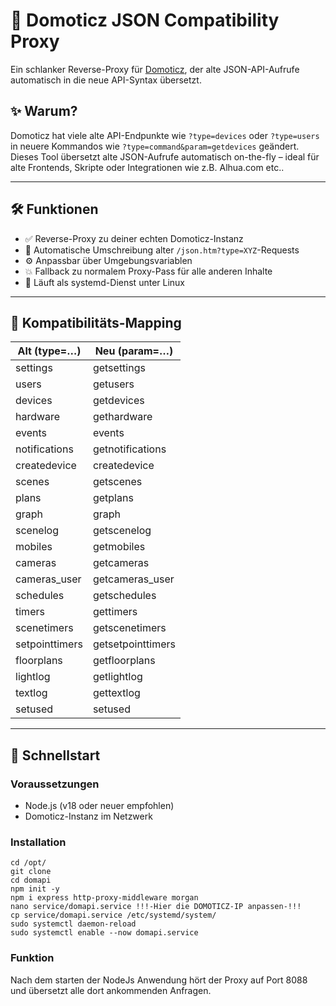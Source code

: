 # 🧭 Domoticz JSON Compatibility Proxy

Ein schlanker Reverse-Proxy für [Domoticz](https://www.domoticz.com/), der alte JSON-API-Aufrufe automatisch in die neue API-Syntax übersetzt.

## ✨ Warum?

Domoticz hat viele alte API-Endpunkte wie `?type=devices` oder `?type=users` in neuere Kommandos wie `?type=command&param=getdevices` geändert. Dieses Tool übersetzt alte JSON-Aufrufe automatisch on-the-fly – ideal für alte Frontends, Skripte oder Integrationen wie z.B. Alhua.com etc..

---

## 🛠️ Funktionen

- ✅ Reverse-Proxy zu deiner echten Domoticz-Instanz
- 🔁 Automatische Umschreibung alter `/json.htm?type=XYZ`-Requests
- ⚙️ Anpassbar über Umgebungsvariablen
- 💥 Fallback zu normalem Proxy-Pass für alle anderen Inhalte
- 🐧 Läuft als systemd-Dienst unter Linux

---

## 🔁 Kompatibilitäts-Mapping

| Alt (type=…)     | Neu (param=…)          |
|------------------|------------------------|
| settings         | getsettings            |
| users            | getusers               |
| devices          | getdevices             |
| hardware         | gethardware            |
| events           | events                 |
| notifications    | getnotifications       |
| createdevice     | createdevice           |
| scenes           | getscenes              |
| plans            | getplans               |
| graph            | graph                  |
| scenelog         | getscenelog            |
| mobiles          | getmobiles             |
| cameras          | getcameras             |
| cameras_user     | getcameras_user        |
| schedules        | getschedules           |
| timers           | gettimers              |
| scenetimers      | getscenetimers         |
| setpointtimers   | getsetpointtimers      |
| floorplans       | getfloorplans          |
| lightlog         | getlightlog            |
| textlog          | gettextlog             |
| setused          | setused                |

---

## 🚀 Schnellstart

### Voraussetzungen

- Node.js (v18 oder neuer empfohlen)
- Domoticz-Instanz im Netzwerk

### Installation

```
cd /opt/ 
git clone 
cd domapi
npm init -y
npm i express http-proxy-middleware morgan 
nano service/domapi.service !!!-Hier die DOMOTICZ-IP anpassen-!!!
cp service/domapi.service /etc/systemd/system/
sudo systemctl daemon-reload
sudo systemctl enable --now domapi.service
```


### Funktion
Nach dem starten der NodeJs Anwendung hört der Proxy auf Port 8088 und übersetzt alle dort ankommenden Anfragen.
